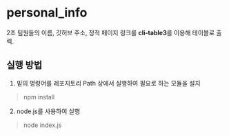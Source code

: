 # personal_info

2조 팀원들의 이름, 깃허브 주소, 정적 페이지 링크를 **cli-table3**를 이용해 테이블로 출력.

## 실행 방법
1. 밑의 명령어를 레포지토리 Path 상에서 실행하여 필요로 하는 모듈을 설치

> npm install

2. node.js를 사용하여 실행

> node index.js
